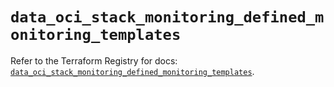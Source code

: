 # `data_oci_stack_monitoring_defined_monitoring_templates`

Refer to the Terraform Registry for docs: [`data_oci_stack_monitoring_defined_monitoring_templates`](https://registry.terraform.io/providers/hashicorp/oci/7.19.0/docs/data-sources/stack_monitoring_defined_monitoring_templates).
